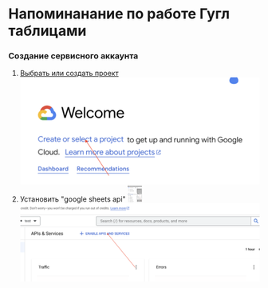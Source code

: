 # Напоминанание по работе Гугл таблицами 

### Создание сервисного аккаунта

1. [Выбрать или создать проект](https://console.cloud.google.com/welcome)
    ![Создание проекта](https://github.com/chernyshev-aleksey/googlesheets/blob/main/images/Create_project.png)
2. Установить "google sheets api" <img src="https://github.com/chernyshev-aleksey/googlesheets/blob/main/images/add_api_google_sheets.png" height="32"/>
![меню выбора api](https://github.com/chernyshev-aleksey/googlesheets/blob/main/images/add_api_googlesheets.png)